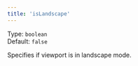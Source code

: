 ```yaml
---
title: 'isLandscape'
--- 
```


Type: `boolean`<br/>
Default: `false`

Specifies if viewport is in landscape mode.
